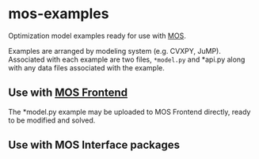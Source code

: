 # mos-examples
Optimization model examples ready for use with [MOS](https://fuinn.ie/mos).

Examples are arranged by modeling system (e.g. CVXPY, JuMP). Associated with each example are two files, ``*model.py`` and *api.py along with any data files associated with the example.

## Use with [MOS Frontend](https://mos.fuinn.ie)
The *model.py example may be uploaded to MOS Frontend directly, ready to be modified and solved.


## Use with MOS Interface packages

